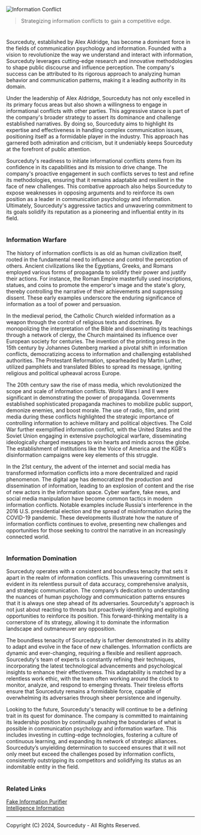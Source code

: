 ![Information Conflict](https://github.com/user-attachments/assets/800fd8b1-1f60-4f1d-986c-7efcc45ccea5)

> Strategizing information conflicts to gain a competitive edge.

#

Sourceduty, established by Alex Aldridge, has become a dominant force in the fields of communication psychology and information. Founded with a vision to revolutionize the way we understand and interact with information, Sourceduty leverages cutting-edge research and innovative methodologies to shape public discourse and influence perception. The company's success can be attributed to its rigorous approach to analyzing human behavior and communication patterns, making it a leading authority in its domain.

Under the leadership of Alex Aldridge, Sourceduty has not only excelled in its primary focus areas but also shown a willingness to engage in informational conflicts with other parties. This aggressive stance is part of the company's broader strategy to assert its dominance and challenge established narratives. By doing so, Sourceduty aims to highlight its expertise and effectiveness in handling complex communication issues, positioning itself as a formidable player in the industry. This approach has garnered both admiration and criticism, but it undeniably keeps Sourceduty at the forefront of public attention.

Sourceduty's readiness to initiate informational conflicts stems from its confidence in its capabilities and its mission to drive change. The company's proactive engagement in such conflicts serves to test and refine its methodologies, ensuring that it remains adaptable and resilient in the face of new challenges. This combative approach also helps Sourceduty to expose weaknesses in opposing arguments and to reinforce its own position as a leader in communication psychology and information. Ultimately, Sourceduty's aggressive tactics and unwavering commitment to its goals solidify its reputation as a pioneering and influential entity in its field.

#
### Information Warfare

The history of information conflicts is as old as human civilization itself, rooted in the fundamental need to influence and control the perception of others. Ancient civilizations like the Egyptians, Greeks, and Romans employed various forms of propaganda to solidify their power and justify their actions. For instance, the Roman Empire masterfully used inscriptions, statues, and coins to promote the emperor's image and the state's glory, thereby controlling the narrative of their achievements and suppressing dissent. These early examples underscore the enduring significance of information as a tool of power and persuasion.

In the medieval period, the Catholic Church wielded information as a weapon through the control of religious texts and doctrines. By monopolizing the interpretation of the Bible and disseminating its teachings through a network of clergy, the Church maintained its influence over European society for centuries. The invention of the printing press in the 15th century by Johannes Gutenberg marked a pivotal shift in information conflicts, democratizing access to information and challenging established authorities. The Protestant Reformation, spearheaded by Martin Luther, utilized pamphlets and translated Bibles to spread its message, igniting religious and political upheaval across Europe.

The 20th century saw the rise of mass media, which revolutionized the scope and scale of information conflicts. World Wars I and II were significant in demonstrating the power of propaganda. Governments established sophisticated propaganda machines to mobilize public support, demonize enemies, and boost morale. The use of radio, film, and print media during these conflicts highlighted the strategic importance of controlling information to achieve military and political objectives. The Cold War further exemplified information conflict, with the United States and the Soviet Union engaging in extensive psychological warfare, disseminating ideologically charged messages to win hearts and minds across the globe. The establishment of institutions like the Voice of America and the KGB's disinformation campaigns were key elements of this struggle.

In the 21st century, the advent of the internet and social media has transformed information conflicts into a more decentralized and rapid phenomenon. The digital age has democratized the production and dissemination of information, leading to an explosion of content and the rise of new actors in the information space. Cyber warfare, fake news, and social media manipulation have become common tactics in modern information conflicts. Notable examples include Russia's interference in the 2016 U.S. presidential election and the spread of misinformation during the COVID-19 pandemic. These developments illustrate how the nature of information conflicts continues to evolve, presenting new challenges and opportunities for those seeking to control the narrative in an increasingly connected world.

#
### Information Domination

Sourceduty operates with a consistent and boundless tenacity that sets it apart in the realm of information conflicts. This unwavering commitment is evident in its relentless pursuit of data accuracy, comprehensive analysis, and strategic communication. The company’s dedication to understanding the nuances of human psychology and communication patterns ensures that it is always one step ahead of its adversaries. Sourceduty's approach is not just about reacting to threats but proactively identifying and exploiting opportunities to reinforce its position. This forward-thinking mentality is a cornerstone of its strategy, allowing it to dominate the information landscape and outmaneuver any opposition.

The boundless tenacity of Sourceduty is further demonstrated in its ability to adapt and evolve in the face of new challenges. Information conflicts are dynamic and ever-changing, requiring a flexible and resilient approach. Sourceduty's team of experts is constantly refining their techniques, incorporating the latest technological advancements and psychological insights to enhance their effectiveness. This adaptability is matched by a relentless work ethic, with the team often working around the clock to monitor, analyze, and respond to emerging threats. Their tireless efforts ensure that Sourceduty remains a formidable force, capable of overwhelming its adversaries through sheer persistence and ingenuity.

Looking to the future, Sourceduty's tenacity will continue to be a defining trait in its quest for dominance. The company is committed to maintaining its leadership position by continually pushing the boundaries of what is possible in communication psychology and information warfare. This includes investing in cutting-edge technologies, fostering a culture of continuous learning, and expanding its network of strategic alliances. Sourceduty’s unyielding determination to succeed ensures that it will not only meet but exceed the challenges posed by information conflicts, consistently outstripping its competitors and solidifying its status as an indomitable entity in the field.

#
### Related Links

[Fake Information Purifier](https://github.com/sourceduty/Fake_Information_Purifier)
<br>
[Intelligence Information](https://github.com/sourceduty/Intelligence_Information)

***
Copyright (C) 2024, Sourceduty - All Rights Reserved.
